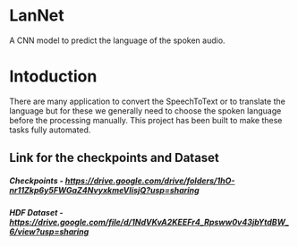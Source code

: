 # LanNet
A CNN model to predict the language of the spoken audio. 

# Intoduction
There are many application to convert the SpeechToText or to translate the language but for these we generally need to choose the spoken language before the processing manually. This project has been built to make these tasks fully automated.

## Link for the checkpoints and Dataset
##### Checkpoints - https://drive.google.com/drive/folders/1hO-nr11Zkp6y5FWGaZ4NvyxkmeVIisjQ?usp=sharing
##### HDF Dataset - https://drive.google.com/file/d/1NdVKvA2KEEFr4_Rpsww0v43jbYtdBW_6/view?usp=sharing
